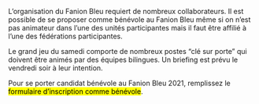 L’organisation du Fanion Bleu requiert de nombreux collaborateurs.
Il est possible de se proposer comme bénévole au Fanion Bleu même si on n’est pas animateur
dans l’une des unités participantes mais il faut être affilié à l’une des fédérations participantes.

Le grand jeu du samedi comporte de nombreux postes “clé sur porte” qui doivent être animés par des équipes bilingues.
Un briefing est prévu le vendredi soir à leur intention.

Pour se porter candidat bénévole au Fanion Bleu 2021, remplissez le <mark>formulaire d’inscription comme bénévole</mark>.
